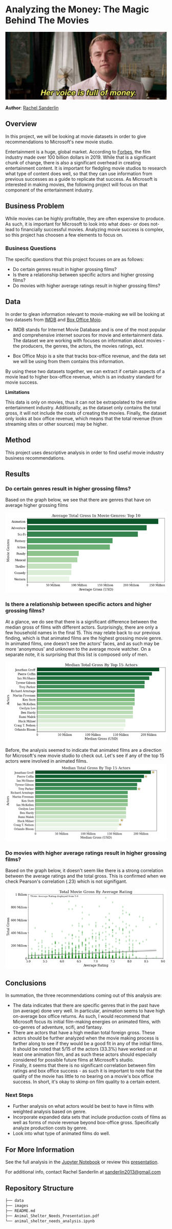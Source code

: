 # Analyzing the Money: The Magic Behind The Movies

![leo meme Great Gatsby](Images/Leo_meme.png)

**Author**: [Rachel Sanderlin](mailto:sanderlin2013@gmail.com)

## Overview

In this project, we will be looking at movie datasets in order to give recommendations to Microsoft's new movie studio.

Entertainment is a huge, global market. According to [Forbes](https://www.forbes.com/sites/rosaescandon/2020/03/12/the-film-industry-made-a-record-breaking-100-billion-last-year/?sh=5404bc6634cd), the film industry made over 100 billion dollars in 2019. While that is a significant chunk of change, there is also a significant overhead in creating entertainment content. It is important for fledgling movie studios to research what type of content does well, so that they can use information from previous successes as a guide to replicate that success. As Microsoft is interested in making movies, the following project will focus on that component of the entertainment industry.

## Business Problem

While movies can be highly profitable, they are often expensive to produce. As such, it is important for Microsoft to look into what does- or does not- lead to financially successful movies. Analyzing movie success is complex, so this project has choosen a few elements to focus on. 

### Business Questions

The specific questions that this project focuses on are as follows: 
- Do certain genres result in higher grossing films?
- Is there a relationship between specific actors and higher grossing films?
- Do movies with higher average ratings result in higher grossing films?

## Data 

In order to glean information relevant to movie-making we will be looking at two datasets from [IMDB](https://www.imdb.com/) and [Box Office Mojo](https://www.boxofficemojo.com/). 

- IMDB stands for Internet Movie Database and is one of the most popular and comprehensive internet sources for movie and entertainment data. The dataset we are working with focuses on information about movies - the producers, the genres, the actors, the movies ratings, ect. 

- Box Office Mojo is a site that tracks box-office revenue, and the data set we will be using from them contains this information. 

By using these two datasets together, we can extract if certain aspects of a movie lead to higher box-office revenue, which is an industry standard for movie success. 

**Limitations** 

This data is only on movies, thus it can not be extrapolated to the entire entertainment industry. Additionally, as the dataset only contains the total gross, it will not include the costs of creating the movies. Finally, the dataset only looks at box office revenue, which means that the total revenue (from streaming sites or other sources) may be higher. 

## Method

This project uses descriptive analysis in order to find useful movie industry business recommendations.

## Results

### Do certain genres result in higher grossing films?
Based on the graph below, we see that there are genres that have on average higher grossing films

 ![first visualization](Images/avg_tg_genres.png)
 
 ### Is there a relationship between specific actors and higher grossing films?
  At a glance, we do see that there is a significant difference between the median gross of films with different actors. Surprisingly, there are only a few household names in the final 15. This may relate back to our previous finding, which is that animated films are the highest grossing movie genre. In animated films, one doesn't see the actors' faces, and as such may be more 'anonymous' and unknown to the average movie watcher. On a separate note, it is surprising that this list is composed only of men.
  
 ![second visualization](Images/med_tg_top15.png)
 
Before, the analysis seemed to indicate that animated films are a direction for Microsoft's new movie studio to check out. Let's see if any of the top 15 actors were involved in animated films.
 ![third visualization](Images/top15_in_animation.png)
 
### Do movies with higher average ratings result in higher grossing films?
Based on the graph below, it doesn't seem like there is a strong correlation between the average ratings and the total gross. This is confirmed when we check Pearson's correlation (.23) which is not signifigant. 

 ![fourth and final visualization](Images/tg_avgrating.png)
 
 ## Conclusions
 
In summation, the three recommendations coming out of this analysis are:

 - The data indicates that there are specific genres that in the past have (on average) done very well. In particular, animation seems to have high on-average box office returns. As such, I would recommend that Microsoft focus its initial film-making energies on animated films, with co-genres of adventure, scifi, and fantasy.
- There are actors that have a high median total foreign gross. These actors should be further analyzed when the movie making process is farther along to see if they would be a good fit in any of the initial films. It should be noted that 5/15 of the actors (33.3%) have worked on at least one animation film, and as such these actors should especially considered for possible future films at Microsoft's studio.
- Finally, it seems that there is no significant correlation between film ratings and box office success - as such it is important to note that the quality of the movie has little to no bearing on a movie's box office success. In short, it's okay to skimp on film quality to a certain extent.

### Next Steps

- Further analysis on what actors would be best to have in films with weighted analysis based on genre.
- Incorporate expanded data sets that include production costs of films as well as forms of movie revenue beyond box-office gross. Specifically analyze production costs by genre.
- Look into what type of animated films do well.

## For More Information
See the full analysis in the [Jupyter Notebook]() or review this [presentation]().

For additional info, contact Rachel Sanderlin at [sanderlin2013@gmail.com](mailto:sanderlin2013@gmail.com)

## Repository Structure

```
├── data
├── images
├── README.md
├── Animal_Shelter_Needs_Presentation.pdf
└── animal_shelter_needs_analysis.ipynb
```
